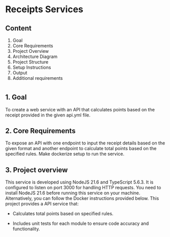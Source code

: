 # **Receipts Services**

## **Content**

1. Goal
2. Core Requirements
3. Project Overview
4. Architecture Diagram
5. Project Structure
6. Setup Instructions
7. Output
8. Additional requirements

#

## **1. Goal**

To create a web service with an API that calculates points based on the receipt provided in the given api.yml file.

## **2. Core Requirements**

To expose an API with one endpoint to input the receipt details based on the given format and another endpoint to calculate total points based on the specified rules.
Make dockerize setup to run the service.

## **3. Project overview**

This service is developed using NodeJS 21.6 and TypeScript 5.6.3. It is configured to listen on port 3000 for handling HTTP requests. You need to install NodeJS 21.6 before running this service on your machine. Alternatively, you can follow the Docker instructions provided below. This project provides a API service that:

- Calculates total points based on specified rules.

- Includes unit tests for each module to ensure code accuracy and functionality.
